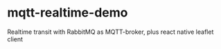 # mqtt-realtime-demo
Realtime transit with RabbitMQ as MQTT-broker, plus react native leaflet client
